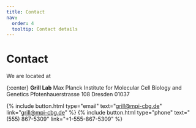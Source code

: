 ```yaml
---
title: Contact
nav:
  order: 4
  tooltip: Contact details
---
```


# Contact

We are located at

{:center}
**Grill Lab**
Max Planck Institute for Molecular Cell Biology and Genetics
Pfotenhauerstrasse 108
Dresden 01037

{%
  include button.html
  type="email"
  text="grill@mpi-cbg.de"
  link="grill@mpi-cbg.de"
%}
{%
  include button.html
  type="phone"
  text="(555) 867-5309"
  link="+1-555-867-5309"
%}
